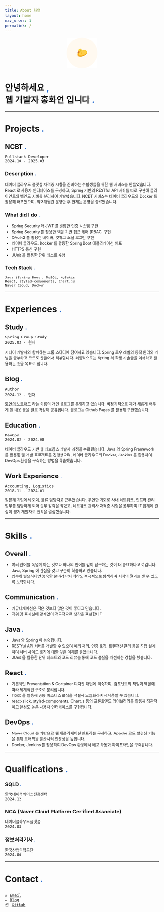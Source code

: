 ```yaml
---
title: About 화연
layout: home
nav_order: 1
permalink: /
---
```

<div style="text-align: center;">
  <img src="/assets/images/profile/blog_profile.png" 
       alt="KakaoTalk_Photo_2024-12-19-17-22-40" 
       style="width: 20%; max-width: 400px;">
</div>


<h1>
안녕하세요
<span style="color: #3a7ad5; font-weight: bold;">,</span>
<br>
웹 개발자 홍화연 입니다
<span style="color: #3a7ad5; font-weight: bold;">.</span>
</h1>

---

<h1>
Projects
<span style="color: #3a7ad5; font-weight: bold;">.</span>
</h1>

<h2 style="margin-bottom: 0.5em;">
NCBT
<span style="color: #3a7ad5; font-weight: bold;">.</span>
</h2>
<pre style="font-size: 0.9em;">
Fullstack Developer
2024.10 - 2025.03
</pre>
<h3>
Description
<span style="color: #3a7ad5; font-weight: bold;">.</span>
</h3>
<p style="font-size: 0.9em;">
네이버 클라우드 플랫폼 자격증 시험을 준비하는 수험생들을 위한 웹 서비스를 만들었습니다. React 로 사용자 인터페이스를 구성하고, Spring 기반의 RESTful API 서버를 따로 구현해 클라이언트와 백엔드 서버를 분리하여 개발했습니다. NCBT 서비스는 네이버 클라우드와 Docker 를 활용해 배포했으며, 약 3개월간 운영한 후 현재는 운영을 종료했습니다.
</p>
<h3>
What did I do
<span style="color: #3a7ad5; font-weight: bold;">.</span>
</h3>
<ul style="font-size: 0.9em;">
<li>Spring Security 와 JWT 를 결합한 인증 시스템 구현</li>
<li>Spring Security 를 활용한 역할 기반 접근 제어 (RBAC) 구현</li>
<li>OAuth2 를 활용한 네이버, 깃허브 소셜 로그인 구현</li>
<li>네이버 클라우드, Docker 를 활용한 Spring Boot 애플리케이션 배포</li>
<li>HTTPS 통신 구현</li>
<li>JUnit 을 활용한 단위 테스트 수행</li>
</ul>
<h3>
Tech Stack
<span style="color: #3a7ad5; font-weight: bold;">.</span>
</h3>
<pre style="font-size: 0.8em;">
Java (Spring Boot), MySQL, MyBatis
React, styled-components, Chart.js
Naver Cloud, Docker
</pre>

---

<h1>
Experiences
<span style="color: #3a7ad5; font-weight: bold;">.</span>
</h1>

<h2 style="margin-bottom: 0.5em;">
Study
<span style="color: #3a7ad5; font-weight: bold;">.</span>
</h2>
<pre style="font-size: 0.9em;">
Spring Group Study
2025.03 - 현재
</pre>
<p style="font-size: 0.9em;">
시니어 개발자와 함께하는 그룹 스터디에 참여하고 있습니다. Spring 로우 레벨의 동작 원리와 개념을 공부하고 코드로 만들어서 리뷰합니다. 최종적으로는 Spring 의 확장 기술들을 이해하고 활용하는 것을 목표로 합니다.
</p>

<h2 style="margin-bottom: 0.5em;">
Blog
<span style="color: #3a7ad5; font-weight: bold;">.</span>
</h2>
<pre style="font-size: 0.9em;">
Author
2024.12 - 현재
</pre>
<p style="font-size: 0.9em;">
<a href="https://ghkdusghd.github.io/" target="_blank">화연의 노트패드</a> 라는 이름의 개인 블로그를 운영하고 있습니다. 비정기적으로 제가 새롭게 배우게 된 내용 등을 글로 작성해 공유합니다. 블로그는 Github Pages 를 활용해 구현했습니다.
</p>

<h2 style="margin-bottom: 0.5em;">
Education
<span style="color: #3a7ad5; font-weight: bold;">.</span>
</h2>
<pre style="font-size: 0.9em;">
DevOps
2024.02 - 2024.08
</pre>
<p style="font-size: 0.9em;">
네이버 클라우드 기반 웹 데브옵스 개발자 과정을 수료했습니다. Java 와 Spring Framework 를 활용한 웹 개발 프로젝트를 진행했으며, 네이버 클라우드와 Docker, Jenkins 를 활용하여 DevOps 환경을 구축하는 방법을 학습했습니다.
</p>

<h2 style="margin-bottom: 0.5em;">
Work Experience
<span style="color: #3a7ad5; font-weight: bold;">.</span>
</h2>
<pre style="font-size: 0.9em;">
Accounting, Logistics
2018.11 - 2024.01
</pre>
<p style="font-size: 0.9em;">
일본계 기업에서 회계, 물류 담당자로 근무했습니다. 우연한 기회로 사내 네트워크, 인프라 관리 업무를 담당하게 되어 실무 감각을 익혔고, 네트워크 관리사 자격증 시험을 공부하며 IT 업계에 관심이 생겨 개발자로 전직을 결심했습니다.
</p>

---

<h1>
Skills
<span style="color: #3a7ad5; font-weight: bold;">.</span>
</h1>

<h2 style="margin-bottom: 0.5em;">
Overall
<span style="color: #3a7ad5; font-weight: bold;">.</span>
</h2>
<ul style="font-size: 0.9em;">
<li>여러 언어를 폭넓게 아는 것보다 하나의 언어를 깊이 탐구하는 것이 더 중요하다고 여깁니다. Java, Spring 에 관심을 갖고 꾸준히 학습하고 있습니다.</li>
<li>업무에 필요하다면 능숙한 분야가 아니더라도 적극적으로 탐색하여 최적의 결과를 낼 수 있도록 노력합니다.</li>
</ul>

<h2 style="margin-bottom: 0.5em;">
Communication
<span style="color: #3a7ad5; font-weight: bold;">.</span>
</h2>
<ul style="font-size: 0.9em;">
<li>커뮤니케이션은 적은 것보다 많은 것이 좋다고 믿습니다.</li>
<li>직위 및 포지션에 관계없이 적극적으로 생각을 표현합니다.</li>
</ul>

<h2 style="margin-bottom: 0.5em;">
Java
<span style="color: #3a7ad5; font-weight: bold;">.</span>
</h2>
<ul style="font-size: 0.9em;">
<li>Java 와 Spring 에 능숙합니다.</li>
<li>RESTful API 서버를 개발할 수 있으며 예외 처리, 인증 로직, 트랜잭션 관리 등을 직접 설계하며 서버 사이드 로직에 대한 깊은 이해를 쌓았습니다.</li>
<li>JUnit 을 활용한 단위 테스트와 코드 리뷰를 통해 코드 품질을 개선하는 경험을 했습니다.</li>
</ul>

<h2 style="margin-bottom: 0.5em;">
React
<span style="color: #3a7ad5; font-weight: bold;">.</span>
</h2>
<ul style="font-size: 0.9em;">
<li>기본적인 Presentatiion & Container 디자인 패턴에 익숙하며, 컴포넌트의 책임과 역할에 따라 체계적인 구조로 분리합니다.</li>
<li>Hook 을 활용해 공통 비즈니스 로직을 적절히 모듈화하여 재사용할 수 있습니다.</li>
<li>react-slick, styled-components, Chart.js 등의 프론트엔드 라이브러리를 활용해 직관적이고 완성도 높은 사용자 인터페이스를 구현합니다.</li>
</ul>

<h2 style="margin-bottom: 0.5em;">
DevOps
<span style="color: #3a7ad5; font-weight: bold;">.</span>
</h2>
<ul style="font-size: 0.9em;">
<li>Naver Cloud 를 기반으로 웹 애플리케이션 인프라를 구성하고, Apache 로드 밸런싱 기능을 통해 트래픽을 분산시켜 안정성을 높입니다.</li>
<li>Docker, Jenkins 를 활용하여 DevOps 환경에서 배포 자동화 파이프라인을 구축합니다.</li>
</ul>

---

<h1>
Qualifications
<span style="color: #3a7ad5; font-weight: bold;">.</span>
</h1>

<h3 style="margin-bottom: 0.5em;">
SQLD
<span style="color: #3a7ad5; font-weight: bold;">.</span>
</h3>
<pre style="font-size: 0.9em;">
한국데이터베이스진흥센터
2024.12
</pre>

<h3 style="margin-bottom: 0.5em;">
NCA (Naver Cloud Platform Certified Associate)
<span style="color: #3a7ad5; font-weight: bold;">.</span>
</h3>
<pre style="font-size: 0.9em;">
네이버클라우드플랫폼
2024.08
</pre>

<h3 style="margin-bottom: 0.5em;">
정보처리기사
<span style="color: #3a7ad5; font-weight: bold;">.</span>
</h3>
<pre style="font-size: 0.9em;">
한국산업인력공단
2024.06
</pre>

---

<h1>
Contact
<span style="color: #3a7ad5; font-weight: bold;">.</span>
</h1>
<h2></h2>
<pre style="font-size: 0.9em;">
✉️ <a href="mailto:yeonguo95@gmail.com">Email</a>
✏️ <a href="https://ghkdusghd.github.io/" target="_blank">Blog</a>
📦 <a href="https://github.com/ghkdusghd" target="_blank">Github</a>
</pre>
<br>